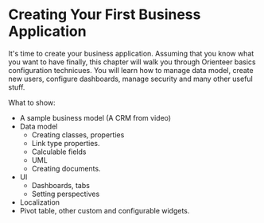 # Creating Your First Business Application

It's time to create your business application. Assuming that you know what you want to have finally, this chapter will walk you through Orienteer basics configuration technicues. You will learn how to manage data model, create new users, configure dashboards, manage security and many other useful stuff.

What to show:
* A sample business model (A CRM from video)
* Data model
  * Creating classes, properties
  * Link type properties.
  * Calculable fields
  * UML
  * Creating documents.
* UI
  * Dashboards, tabs
  * Setting perspectives
* Localization
* Pivot table, other custom and configurable widgets.


